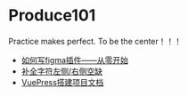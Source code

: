 # Produce101
Practice makes perfect. To be the center！！！

- [如何写figma插件——从零开始](articles/figma-plugin.md)
- [补全字符左侧/右侧空缺](articles/padStart-padEnd.md)
- [VuePress搭建项目文档](https://vuepress.vuejs.org/zh/guide/getting-started.html)
